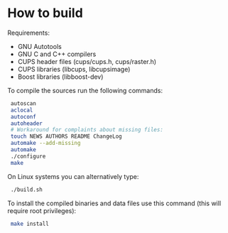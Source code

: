 
# How to build

Requirements:
  - GNU Autotools
  - GNU C and C++ compilers
  - CUPS header files (cups/cups.h, cups/raster.h)
  - CUPS libraries (libcups, libcupsimage)
  - Boost libraries (libboost-dev)

To compile the sources run the following commands:
```sh
 autoscan
 aclocal
 autoconf
 autoheader
 # Workaround for complaints about missing files:
 touch NEWS AUTHORS README ChangeLog
 automake --add-missing
 automake
 ./configure
 make
```

On Linux systems you can alternatively type:
```sh
 ./build.sh
```

To install the compiled binaries and data files use this command (this will require root privileges):
```sh
 make install
```
